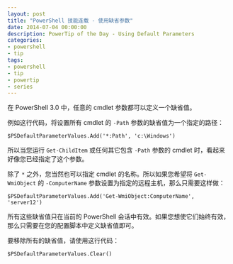 ```yaml
---
layout: post
title: "PowerShell 技能连载 - 使用缺省参数"
date: 2014-07-04 00:00:00
description: PowerTip of the Day - Using Default Parameters
categories:
- powershell
- tip
tags:
- powershell
- tip
- powertip
- series
---
```

在 PowerShell 3.0 中，任意的 cmdlet 参数都可以定义一个缺省值。

例如这行代码，将设置所有 cmdlet 的 `-Path` 参数的缺省值为一个指定的路径：

    $PSDefaultParameterValues.Add('*:Path', 'c:\Windows')

所以当您运行 `Get-ChildItem` 或任何其它包含 `-Path` 参数的 cmdlet 时，看起来好像您已经指定了这个参数。

除了 `*` 之外，您当然也可以指定 cmdlet 的名称。所以如果您希望将 `Get-WmiObject` 的 `-ComputerName` 参数设置为指定的远程主机，那么只需要这样做：

    $PSDefaultParameterValues.Add('Get-WmiObject:ComputerName', 'server12')

所有这些缺省值只在当前的 PowerShell 会话中有效。如果您想使它们始终有效，那么只需要在您的配置脚本中定义缺省值即可。

要移除所有的缺省值，请使用这行代码：

    $PSDefaultParameterValues.Clear()

<!--本文国际来源：[Using Default Parameters](http://community.idera.com/powershell/powertips/b/tips/posts/using-default-parameters)-->
